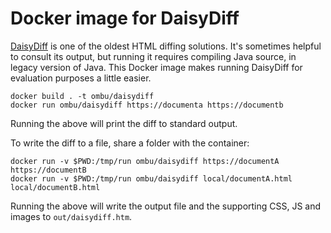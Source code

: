 Docker image for DaisyDiff
==========================

[DaisyDiff](https://github.com/DaisyDiff/DaisyDiff) is one of the oldest HTML
diffing solutions. It's sometimes helpful to consult its output, but running it
requires compiling Java source, in legacy version of Java. This Docker image
makes running DaisyDiff for evaluation purposes a little easier.

```console
docker build . -t ombu/daisydiff
docker run ombu/daisydiff https://documenta https://documentb
```

Running the above will print the diff to standard output.

To write the diff to a file, share a folder with the container:

```console
docker run -v $PWD:/tmp/run ombu/daisydiff https://documentA https://documentB
docker run -v $PWD:/tmp/run ombu/daisydiff local/documentA.html local/documentB.html
```

Running the above will write the output file and the supporting CSS, JS and
images to `out/daisydiff.htm`.
